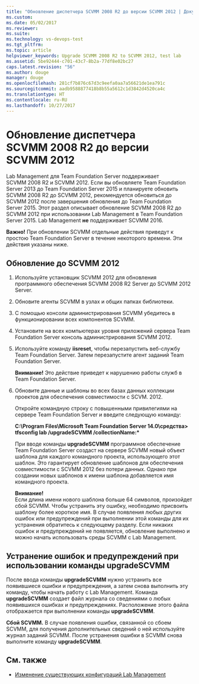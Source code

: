 ```yaml
---
title: "Обновление диспетчера SCVMM 2008 R2 до версии SCVMM 2012 | Документы Майкрософт"
ms.custom: 
ms.date: 05/02/2017
ms.reviewer: 
ms.suite: 
ms.technology: vs-devops-test
ms.tgt_pltfrm: 
ms.topic: article
helpviewer_keywords: Upgrade SCVMM 2008 R2 to SCVMM 2012, test lab
ms.assetid: 5be92444-c701-43c7-8b2a-77df8e02bc27
caps.latest.revision: "56"
ms.author: douge
manager: douge
ms.openlocfilehash: 281cf7b876c67d3c9eefa0aa7a56621de1ea791c
ms.sourcegitcommit: aadb9588877418b8b55a5612c1d3842d4520ca4c
ms.translationtype: HT
ms.contentlocale: ru-RU
ms.lasthandoff: 10/27/2017
---
```

# <a name="upgrade-scvmm-2008-r2-to-scvmm-2012"></a>Обновление диспетчера SCVMM 2008 R2 до версии SCVMM 2012

Lab Management для Team Foundation Server поддерживает SCVMM 2008 R2 и SCVMM 2012. Если вы обновляете Team Foundation Server 2013 до Team Foundation Server 2015 и планируете обновить SCVMM 2008 R2 до SCVMM 2012, рекомендуется обновиться до SCVMM 2012 после завершения обновления до Team Foundation Server 2015. Этот раздел описывает обновление SCVMM 2008 R2 до SCVMM 2012 при использовании Lab Management в Team Foundation Server 2015.
Lab Management **не** поддерживает SCVMM 2016. 

**Важно!** При обновлении SCVMM отдельные действия приведут к простою Team Foundation Server в течение некоторого времени. Эти действия указаны ниже.

## <a name="upgrading-to-scvmm-2012"></a>Обновление до SCVMM 2012

1. Используйте установщик SCVMM 2012 для обновления программного обеспечения SCVMM 2008 R2 Server до SCVMM 2012 Server.

1. Обновите агенты SCVMM в узлах и общих папках библиотеки.

1. С помощью консоли администрирования SCVMM убедитесь в функционировании всех компонентов SCVMM.

1. Установите на всех компьютерах уровня приложений сервера Team Foundation Server консоль администрирования SCVMM 2012.

1. Используйте команду **iisreset**, чтобы перезапустить веб-службу Team Foundation Server. Затем перезапустите агент заданий Team Foundation Server.

   **Внимание!** Это действие приведет к нарушению работы служб в Team Foundation Server.

1. Обновите данные и шаблоны во всех базах данных коллекции проектов для обеспечения совместимости с SCVM. 
   2012.

   Откройте командную строку с повышенными привилегиями на сервере Team Foundation Server и введите следующую команду:

   **C:\\Program Files\\Microsoft Team Foundation Server 14.0\\средства\> tfsconfig lab /upgradeSCVMM /collectionName:\***

   При вводе команды **upgradeSCVMM** программное обеспечение Team Foundation Server создаст на сервере SCVMM новый объект шаблона для каждого командного проекта, использующего этот шаблон. Это гарантирует обновление шаблонов для обеспечения совместимости с SCVMM 2012 без потери данных. Однако при создании новых шаблонов к имени шаблона добавляется имя командного проекта.

   **Внимание!**  
   Если длина имени нового шаблона больше 64 символов, произойдет сбой SCVMM. Чтобы устранить эту ошибку, необходимо присвоить шаблону более короткое имя. В случае появления любых других ошибок или предупреждений при выполнении этой команды для их устранения обратитесь к следующему разделу. Если никаких ошибок и предупреждений не появляется, обновление выполнено и можно начать использовать среды SCVMM с Lab Management.

## <a name="resolving-errors-and-warnings-when-using-the-upgradescvmm-command"></a>Устранение ошибок и предупреждений при использовании команды upgradeSCVMM

После ввода команды **upgradeSCVMM** нужно устранить все появившиеся ошибки и предупреждения, а затем снова выполнить эту команду, чтобы начать работу с Lab Management. Команда **upgradeSCVMM** создает файл журнала со сведениями о любых появившихся ошибках и предупреждениях. Расположение этого файла отображается при выполнении команды **upgradeSCVMM**.

**Сбой SCVMM.** В случае появления ошибки, связанной со сбоем SCVMM, для получения дополнительных сведений о ней используйте журнал заданий SCVMM. После устранения ошибки в SCVMM снова выполните команду **upgradeSCVMM**.

## <a name="see-also"></a>См. также

* [Изменение существующих конфигураций Lab Management](https://msdn.microsoft.com/library/ee704508%28v=vs.140%29.aspx)
